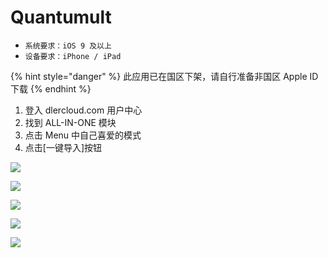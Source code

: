 # Quantumult

* `系统要求：iOS 9 及以上`
* `设备要求：iPhone / iPad`



{% hint style="danger" %}
此应用已在国区下架，请自行准备非国区 Apple ID 下载
{% endhint %}

1. 登入 dlercloud.com 用户中心
2. 找到 ALL-IN-ONE 模块
3. 点击 Menu 中自己喜爱的模式
4. 点击\[一键导入\]按钮

![](../../.gitbook/assets/img_0905.jpg)

![](../../.gitbook/assets/img_0907.jpg)

![](../../.gitbook/assets/img_0908.PNG)

![](../../.gitbook/assets/img_0909.PNG)

![](../../.gitbook/assets/img_0910.PNG)

